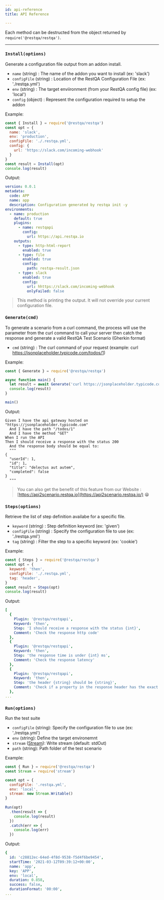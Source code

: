 ```yaml
---
id: api-reference
title: API Reference

---
```


Each method can be destructed from the object returned by `require('@restqa/restqa')`. 

---

### `Install(options)`

Generate a configuration file output from an addon install.

* `name` (string) : The name of the addon you want to install (ex: 'slack')
* `configFile` (string) : Location of the RestQA Configuration File (ex: './restqa.yml')
* `env` (string) : The target enviironment (from your RestQA config file) (ex: 'local')
* `config` (object) : Represent the configuration required to setup the addon 

Example:

```js
const { Install } = require('@restqa/restqa')
const opt = {
  name: 'slack',
  env: 'production',
  configFile: './.restqa.yml',
  config: {
    url: 'https://slack.com/incoming-webhook'
  }
}
const result = Install(opt)
console.log(result)
```

Output:

```yaml {20-24}
version: 0.0.1
metadata:
  code: APP
  name: app
  description: Configuration generated by restqa init -y
environments:
  - name: production
    default: true
    plugins:
      - name: restqapi
        config:
          url: https://api.restqa.io
    outputs:
      - type: http-html-report
        enabled: true
      - type: file
        enabled: true
        config:
          path: restqa-result.json
      - type: slack
        enabled: true
        config:
          url: hhttps://slack.com/incoming-webhook
          onlyFailed: false
```

> This method is printing the output. It will not override your current configuration file.

### `Generate(cmd)`

To generate a scenario from a curl command, the process will use the parameter from the curl command to call your server then catch the response and generate a valid RestQA Test Scenario (Gherkin format)

* `cmd` (string) : The curl command of your request (example: curl https://jsonplaceholder.typicode.com/todos/1)


Example:


```js
const { Generate } = require('@restqa/restqa')

async function main() {
  let result = await Generate('curl https://jsonplaceholder.typicode.com/todos/1')
  console.log(result)
}

main()
```

Output:

```gherkin
Given I have the api gateway hosted on "https://jsonplaceholder.typicode.com"
  And I have the path "/todos/1"
  And I have the method "GET"
When I run the API
Then I should receive a response with the status 200
  And the response body should be equal to:
  """
{
  "userId": 1,
  "id": 1,
  "title": "delectus aut autem",
  "completed": false
}
  """
```


> You can also get the benefit of this feature from our Website : [https://api2scenario.restqa.io](https://api2scenario.restqa.io/) 😁


### `Steps(options)`

Retrieve the list of step definition availabe for a specific file.

* `keyword` (string) : Step definition keyword (ex: 'given')
* `configFile` (string) : Specify the configuration file to use (ex: './restqa.yml')
* `tag` (string) : Filter the step to a specific keyword (ex: 'cookie')

Example:

```js
const { Steps } = require('@restqa/restqa')
const opt = {
  keyword: 'then',
  configFile: './.restqa.yml',
  tag: 'header',
}
const result = Steps(opt)
console.log(result)
```

Output:

```yaml
[
  {
    Plugin: '@restqa/restqapi',
    Keyword: 'then',
    Step: 'I should receive a response with the status {int}',
    Comment: 'Check the response http code'
  },
  {
    Plugin: '@restqa/restqapi',
    Keyword: 'then',
    Step: 'the response time is under {int} ms',
    Comment: 'Check the response latency'
  },
  {
    Plugin: '@restqa/restqapi',
    Keyword: 'then',
    Step: 'the header {string} should be {string}',
    Comment: 'Check if a property in the response header has the exact string value'
  },
...
```

### `Run(options)`

Run the test suite

* `configFile` (string): Specify the configuration file to use (ex: './restqa.yml')
* `env` (string): Define the target environemnt
* `stream` ([Stream](https://nodejs.org/api/stream.html#stream_class_stream_writable)): Write stream (default: stdOut)
* `path` (string): Path folder of the test scenario

Example:

```js
const { Run } = require('@restqa/restqa')
const Stream = require('stream')

const opt = {
  configFile: '.restqa.yml',
  env: 'local',
  stream: new Stream.Writable()
}
  
Run(opt)
  .then(result => {
    console.log(result)
  })
  .catch(err => {
    console.log(err)
  })
```

Output:

```yaml
{
  id: 'c28812ec-64ed-4f8d-9538-f5d4f6be9454',
  startTime: '2021-03-12T09:39:12+00:00',
  name: 'app',
  key: 'APP',
  env: 'local',
  duration: 0.858,
  success: false,
  durationFormat: '00:00',
...
```
